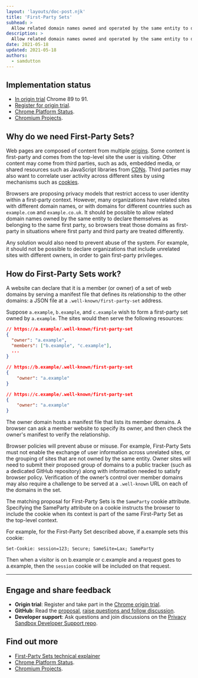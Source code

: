 ```yaml
---
layout: 'layouts/doc-post.njk'
title: 'First-Party Sets'
subhead: >
  Allow related domain names owned and operated by the same entity to declare themselves as belonging to the same first party.
description: >
  Allow related domain names owned and operated by the same entity to declare themselves as belonging to the same first party.
date: 2021-05-18
updated: 2021-05-18
authors:
  - samdutton
---
```



## Implementation status

* [In origin trial](https://web.dev/origin-trials/) Chrome 89 to 91.
* [Register for origin trial](https://developer.chrome.com/origintrials/#/view_trial/988540118207823873).
* [Chrome Platform Status](https://chromestatus.com/feature/5640066519007232).
* [Chromium Projects](https://www.chromium.org/updates/first-party-sets). 


## Why do we need First-Party Sets?

Web pages are composed of content from multiple [origins](/docs/privacy-sanddbox/glossary#origin). 
Some content is first-party and comes from the top-level site the user is visiting. Other content 
may come from third parties, such as ads, embedded media, or shared resources such as JavaScript 
libraries from [CDNs](https://www.cloudflare.com/en-gb/learning/cdn/what-is-a-cdn/). Third parties 
may also want to correlate user activity across different sites by using mechanisms such as 
[cookies](/docs/privacy-sanddbox/glossary#origin).

Browsers are proposing privacy models that restrict access to user identity within a first-party 
context. However, many organizations have related sites with different domain names, or with domains 
for different countries such as `example.com` and `example.co.uk`. It should be possible to allow related 
domain names owned by the same entity to declare themselves as belonging to the same first party, so 
browsers treat those domains as first-party in situations where first party and third party are 
treated differently. 

Any solution would also need to prevent abuse of the system. For example, it should not be possible 
to declare organizations that include unrelated sites with different owners, in order to gain 
first-party privileges.

## How do First-Party Sets work?

A website can declare that it is a member (or owner) of a set of web domains by serving a manifest 
file that defines its relationship to the other domains: a JSON file at a 
`.well-known/first-party-set` address.

Suppose `a.example`, `b.example`, and `c.example` wish to form a first-party set owned by 
`a.example`. The sites would then serve the following resources:

```json
// https://a.example/.well-known/first-party-set
{
  "owner": "a.example",
  "members": ["b.example", "c.example"],
  ...
}

// https://b.example/.well-known/first-party-set
{ 
	"owner": "a.example" 
}

// https://c.example/.well-known/first-party-set
{ 
	"owner": "a.example" 
}
```

The owner domain hosts a manifest file that lists its member domains. A browser can ask a member 
website to specify its owner, and then check the owner's manifest to verify the relationship.

Browser policies will prevent abuse or misuse. For example, First-Party Sets must not enable the 
exchange of user information across unrelated sites, or the grouping of sites that are not owned by 
the same entity. Owner sites will need to submit their proposed group of domains to a public tracker 
(such as a dedicated GitHub repository) along with information needed to satisfy browser policy. 
Verification of the owner’s control over member domains may also require a challenge to be served 
at a `.well-known` URL on each of the domains in the set.

The matching proposal for First-Party Sets is the `SameParty` cookie attribute. Specifying the 
SameParty attribute on a cookie instructs the browser to include the cookie when its context is part 
of the same First-Party Set as the top-level context.

For example, for the First-Party Set described above, if a.example sets this cookie:

```Set-Cookie: session=123; Secure; SameSite=Lax; SameParty```

Then when a visitor is on b.example or c.example and a request goes to a.example, then the `session` 
cookie will be included on that request.


---

## Engage and share feedback

* **Origin trial**: Register and take part in the [Chrome origin trial](https://developer.chrome.com/origintrials/#/view_trial/988540118207823873).
* **GitHub**: Read the [proposal](https://github.com/privacycg/first-party-sets), [raise questions and 
follow discussion](https://github.com/privacycg/first-party-sets/issues).
* **Developer support**: Ask questions and join discussions on the 
[Privacy Sandbox Developer Support repo](https://github.com/GoogleChromeLabs/privacy-sandbox-dev-support).


## Find out more

* [First-Party Sets technical explainer](https://github.com/privacycg/first-party-sets)
* [Chrome Platform Status](https://chromestatus.com/feature/5640066519007232).
* [Chromium Projects](https://www.chromium.org/updates/first-party-sets). 
